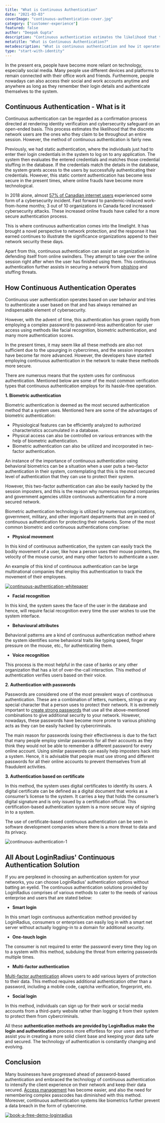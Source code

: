 ```yaml
---
title: "What is Continuous Authentication"
date: "2021-03-03"
coverImage: "continuous-authentication-cover.jpg"
category: ["customer-experience"]
featured: false
author: "Deepak Gupta"
description: "Continuous authentication estimates the likelihood that the discrete network users are the ones who they claim to be throughout an entire session. However, the method of continuous authentication is fairly new and has brought a novel perspective to network protection these days."
metatitle: "What is Continuous Authentication?"
metadescription: "What is continuous authentication and how it operates. Here are the common verification types that continuous authentication employs for its hassle-free functioning  ."
type: "start-with-identity"
---
```


In the present era, people have become more reliant on technology, especially social media. Many people use different devices and platforms to remain connected with their office work and friends. Furthermore, people nowadays can also access their social and work accounts anytime and anywhere as long as they remember their login details and authenticate themselves to the system.

## Continuous Authentication - What is it

Continuous authentication can be regarded as a confirmation process directed at rendering identity verification and cybersecurity safeguard on an open-ended basis. This process estimates the likelihood that the discrete network users are the ones who they claim to be throughout an entire session. However, the method of continuous authentication is fairly new.

Previously, we had static authentication, where the individuals just had to enter their login credentials in the system to log on to any application. The system then evaluates the entered credentials and matches those credential stuffing in the database. If the credentials match the details in the database, the system grants access to the users by successfully authenticating their credentials. However, this static content authentication has become less secure in the present times, where online frauds have become more technological.

In 2018 alone, almost [57% of Canadian internet users](https://www150.statcan.gc.ca/n1/pub/89-28-0001/2018001/article/00015-eng.htm) experienced some form of a cybersecurity incident. Fast forward to pandemic-induced work-from-home months; 3 out of 10 organizations in Canada faced increased cybersecurity attacks. These increased online frauds have called for a more secure authentication process.

This is where continuous authentication comes into the limelight. It has brought a novel perspective to network protection, and the response it has earned continues to illustrate the significance organizations append to their network security these days.

Apart from this, continuous authentication can assist an organization in defending itself from online swindlers. They attempt to take over the online session right after when the user has finished using them. This continuous authentication further assists in securing a network from [phishing](https://www.loginradius.com/blog/start-with-identity/2018/02/phishing-for-identity/) and stuffing threats.

## How Continuous Authentication Operates

Continuous user authentication operates based on user behavior and tries to authenticate a user based on that and has always remained an indispensable element of cybersecurity.

However, with the advent of time, this authentication has grown rapidly from employing a complex password to password-less authentication for user access using methods like facial recognition, biometric authentication, and many more authentication scores.

In the present times, it may seem like all these methods are also not sufficient due to the upsurging in cybercrimes, and the session imposters have become far more advanced. However, the developers have started employing continuous authentication in the network to make these methods more secure.

There are numerous means that the system uses for continuous authentication. Mentioned below are some of the most common verification types that continuous authentication employs for its hassle-free operation.

**1. Biometric authentication**

Biometric authentication is deemed as the most secured authentication method that a system uses. Mentioned here are some of the advantages of biometric authentication:

- Physiological features can be efficiently analyzed to authorized characteristics accumulated in a database.
- Physical access can also be controlled on various entrances with the help of biometric authentication.
- Biometric authentication can also be utilized and incorporated in two-factor authentication.

An instance of the importance of continuous authentication using behavioral biometrics can be a situation when a user puts a two-factor authentication in their system, contemplating that this is the most secured level of authentication that they can use to protect their system.

However, this two-factor authentication can also be easily hacked by the session imposters, and this is the reason why numerous reputed companies and government agencies utilize continuous authentication for a more secured network.

Biometric authentication technology is utilized by numerous organizations, government, military, and other important departments that are in need of continuous authentication for protecting their networks. Some of the most common biometric and continuous authentications comprise:

- **Physical movement**

In this kind of continuous authentication, the system can easily track the bodily movement of a user, like how a person uses their mouse pointers, the velocity of the mouse cursor, and many other factors to authenticate a user.

An example of this kind of continuous authentication can be large multinational companies that employ this authentication to track the movement of their employees.

[![continuous-authentication-whitepaper](continuous-authentication-whitepaper.png)](https://www.loginradius.com/resource/continuous-authentication-whitepaper)

- **Facial recognition**

In this kind, the system saves the face of the user in the database and hence, will require facial recognition every time the user wishes to use the system interface.

- **Behavioural attributes**

Behavioral patterns are a kind of continuous authentication method where the system identifies some behavioral traits like typing speed, finger pressure on the mouse, etc., for authenticating them.

- **Voice recognition**

This process is the most helpful in the case of banks or any other organization that has a lot of over-the-call interaction. This method of authentication verifies users based on their voice.

**2. Authentication with passwords**

Passwords are considered one of the most prevalent ways of continuous authentication. These are a combination of letters, numbers, strings or any special character that a person uses to protect their network. It is extremely important to [create strong passwords](https://www.loginradius.com/blog/start-with-identity/2021/01/how-to-choose-a-secure-password/) that use all the above-mentioned combinations to give additional security to your network. However, nowadays, these passwords have become more prone to various phishing acts as they can be easily hacked by cybercriminals.

The main reason for passwords losing their effectiveness is due to the fact that many people employ similar passwords for all their accounts as they think they would not be able to remember a different password for every online account. Using similar passwords can easily help imposters hack into a system. Hence, it is advisable that people must use strong and different passwords for all their online accounts to prevent themselves from all fraudulent activities.

**3. Authentication based on certificate**

In this method, the system uses digital certificates to identify its users. A digital certificate can be defined as a digital document that works as a consumer’s license to the system. It carries a key that holds the consumer’s digital signature and is only issued by a certification official. This certification-based authentication system is a more secure way of signing in to a system.

The use of certificate-based continuous authentication can be seen in software development companies where there is a more threat to data and its privacy.

![continuous-authentication-1](continuous-authentication-1.png)

## All About LoginRadius' Continuous Authentication Solution

If you are perplexed in choosing an authentication system for your networks, you can choose LoginRadius' authentication options without batting an eyelid. The continuous authentication solutions provided by LoginRadius comprises of various methods to cater to the needs of various enterprise and users that are stated below:

- **Smart login**

In this smart login continuous authentication method provided by LoginRadius, consumers or enterprises can easily log in with a smart net server without actually logging-in to a domain for additional security.

- **One-touch login**

The consumer is not required to enter the password every time they log on to a system with this method, subduing the threat from entering passwords multiple times.

- **Multi-factor authentication**

[Multi-factor authentication](https://www.loginradius.com/blog/start-with-identity/2019/06/what-is-multi-factor-authentication/) allows users to add various layers of protection to their data. This method requires additional authentication other than a password, including a mobile code, captcha verification, fingerprint, etc.

- **Social login**

In this method, individuals can sign up for their work or social media accounts from a third-party website rather than logging it from their system to protect them from cybercriminals.

All these **authentication methods are provided by LoginRadius make the login and authentication** process more effortless for your users and further assist you in creating a more solid client base and keeping your data safe and secured. The technology of authentication is constantly changing and evolving.

## Conclusion

Many businesses have progressed ahead of password-based authentication and embraced the technology of continuous authentication to intensify the client experience on their network and keep their data secured. [Access management](https://www.loginradius.com/blog/start-with-identity/2021/01/what-is-iam/) has become easier, and also the need for remembering complex passcodes has diminished with this method. Moreover, continuous authentication systems like biometrics further prevent a data breach in the form of cybercrime.

[![book-a-free-demo-loginradius](book-a-demo-loginradius.png)](https://www.loginradius.com/book-a-demo/)
